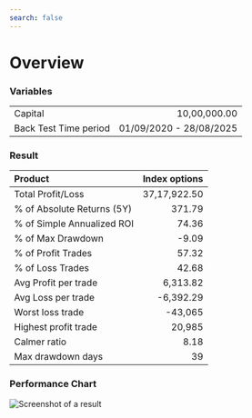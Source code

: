 ```yaml
---
search: false
---
```



# Overview

### Variables
<style>
  td:first-child {
    text-align: left;
  }
 
  td:last-child {
    text-align: right;
  }
</style>
 
<table>
    <tr>
    <td>Capital</td>
    <td>10,00,000.00</td>
    </tr>
    <tr>
    <td>Back Test Time period</td>
    <td>01/09/2020 - 28/08/2025</td>
    </tr>
</table>

### Result

|Product|Index options|
|:-|-:|
|Total Profit/Loss|37,17,922.50|
|% of Absolute Returns (5Y)|371.79|
|% of Simple Annualized ROI|74.36|
|% of Max Drawdown|-9.09|
|% of Profit Trades|57.32|
% of Loss Trades|42.68|
|Avg Profit per trade|6,313.82|
|Avg Loss per trade|-6,392.29|
|Worst loss trade|-43,065|
|Highest profit trade|20,985|
|Calmer ratio|8.18|
|Max drawdown days|39|

### Performance Chart

![Screenshot of a result](/Ember.png)